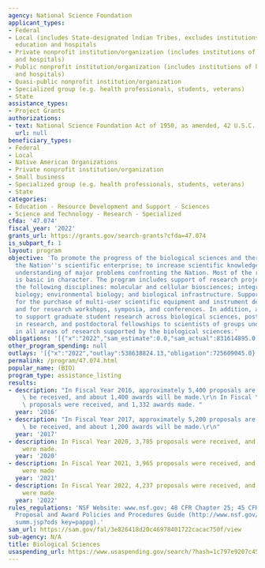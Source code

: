 ```yaml
---
agency: National Science Foundation
applicant_types:
- Federal
- Local (includes State-designated lndian Tribes, excludes institutions of higher
  education and hospitals
- Private nonprofit institution/organization (includes institutions of higher education
  and hospitals)
- Public nonprofit institution/organization (includes institutions of higher education
  and hospitals)
- Quasi-public nonprofit institution/organization
- Specialized group (e.g. health professionals, students, veterans)
- State
assistance_types:
- Project Grants
authorizations:
- text: National Science Foundation Act of 1950, as amended, 42 U.S.C. 1861 et seq.
  url: null
beneficiary_types:
- Federal
- Local
- Native American Organizations
- Private nonprofit institution/organization
- Small business
- Specialized group (e.g. health professionals, students, veterans)
- State
categories:
- Education - Resource Development and Support - Sciences
- Science and Technology - Research - Specialized
cfda: '47.074'
fiscal_year: '2022'
grants_url: https://grants.gov/search-grants?cfda=47.074
is_subpart_f: 1
layout: program
objective: 'To promote the progress of the biological sciences and thereby strengthen
  the Nation''s scientific enterprise; to increase scientific knowledge and enhance
  understanding of major problems confronting the Nation. Most of the research supported
  is basic in character. The program includes support of research project grants in
  the following disciplines: molecular and cellular biosciences; integrative organismal
  biology; environmental biology; and biological infrastructure. Support is also provided
  for the purchase of multi-user scientific equipment and instrument development,
  and for research workshops, symposia, and conferences. In addition, awards are made
  to support graduate student research across biological sciences, postdoctoral fellowships
  in research, and postdoctoral fellowships to scientists of groups under-represented
  in all areas of research supported by the biological sciences.'
obligations: '[{"x":"2022","sam_estimate":0.0,"sam_actual":831614895.0,"usa_spending_actual":866258271.0},{"x":"2023","sam_estimate":856980000.0,"sam_actual":0.0,"usa_spending_actual":844422435.0},{"x":"2024","sam_estimate":972410000.0,"sam_actual":0.0,"usa_spending_actual":822145669.0}]'
other_program_spending: null
outlays: '[{"x":"2022","outlay":538638824.13,"obligation":725609045.0},{"x":"2023","outlay":605681460.7,"obligation":730682395.0},{"x":"2024","outlay":33428127.86,"obligation":544081507.0}]'
permalink: /program/47.074.html
popular_name: (BIO)
program_type: assistance_listing
results:
- description: "In Fiscal Year 2016, approximately 5,400 proposals are expected to\
    \ be received, and about 1,400 awards will be made.\r\n In Fiscal Year 2016, 5,208\
    \ proposals were received, and 1,332 awards made. "
  year: '2016'
- description: "In Fiscal Year 2017, approximately 5,200 proposals are expected to\
    \ be received, and about 1,200 awards will be made.\r\n"
  year: '2017'
- description: In Fiscal Year 2020, 3,785 proposals were received, and 1,371 awards
    were made.
  year: '2020'
- description: In Fiscal Year 2021, 3,965 proposals were received, and 1,180 awards
    were made
  year: '2021'
- description: In Fiscal Year 2022, 4,237 proposals were received, and 1,133 awards
    were made
  year: '2022'
rules_regulations: 'NSF Website: www.nsf.gov; 48 CFR Chapter 25; 45 CFR Chapter VI;
  Proposal and Award Policies and Procedures Guide (http://www.nsf.gov/publications/pub
  summ.jsp?ods key=pappg).'
sam_url: https://sam.gov/fal/3e826418d20c46978401722cacac750f/view
sub-agency: N/A
title: Biological Sciences
usaspending_url: https://www.usaspending.gov/search/?hash=1c797e9207c45518852fa02cea849c41
---
```

